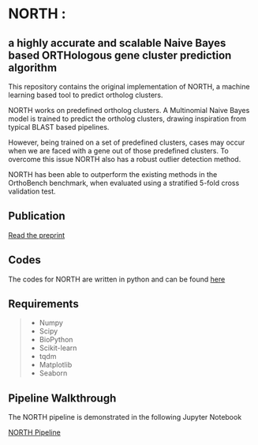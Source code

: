 # NORTH : 
## a highly accurate and scalable Naive Bayes based ORTHologous gene cluster prediction algorithm

This repository contains the original implementation of NORTH, a machine learning based tool to predict ortholog clusters.

NORTH works on predefined ortholog clusters. A Multinomial Naive Bayes model is trained to predict the ortholog clusters, drawing inspiration from typical BLAST based pipelines. 

However, being trained on a set of predefined clusters, cases may occur when we are faced with a gene out of those predefined clusters. To overcome this issue NORTH also has a robust outlier detection method.

NORTH has been able to outperform the existing methods in the OrthoBench benchmark, when evaluated using a stratified 5-fold cross validation test.

## Publication

[Read the preprint](https://www.biorxiv.org/content/10.1101/528323v2)

## Codes

The codes for NORTH are written in python and can be found [here](https://github.com/nibtehaz/NORTH/tree/master/codes)


## Requirements


> * Numpy
> * Scipy
> * BioPython
> * Scikit-learn
> * tqdm
> * Matplotlib
> * Seaborn

## Pipeline Walkthrough

The NORTH pipeline is demonstrated in the following Jupyter Notebook

[NORTH Pipeline](https://github.com/nibtehaz/NORTH/blob/master/codes/NORTH.ipynb)